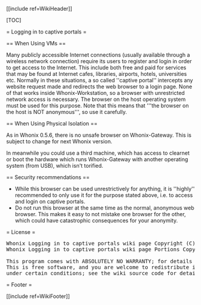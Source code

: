 [[include ref=WikiHeader]]

[TOC]

<!--
Copyright:

   Whonix Warning wiki page Copyright (C) Amnesia <amnesia at boum dot org>
   Whonix Warning wiki page Portions Copyright (C) 2012 adrelanos <adrelanos at riseup dot net>
   
   This program is free software; you can redistribute it and/or modify
   it under the terms of the GNU General Public License as published by
   the Free Software Foundation; either version 3 of the License, or
   (at your option) any later version.
         
   This program is distributed in the hope that it will be useful,
   but WITHOUT ANY WARRANTY; without even the implied warranty of
   MERCHANTABILITY or FITNESS FOR A PARTICULAR PURPOSE.  See the
   GNU General Public License for more details.
      
   You should have received a copy of the GNU General Public License
   along with this program; if not, write to:

    Free Software Foundation, Inc. 
    51 Franklin St, Fifth Floor
    Boston, MA 02110-1301, USA.

On Debian GNU/Linux systems, the complete text of the GNU General Public
License can be found in the /usr/share/common-licenses' directory.

The complete text of the GNU General Public License can also be found online on gnu.org <https://www.gnu.org/licenses/gpl.html>, in Whonix virtual machine images in /usr/share/common-licenses/GPL-3 file or in Whonix wiki on <https://sourceforge.net/p/whonix/wiki/GPLv3/>.
-->

<!--
This wiki page is a fork of the Unsafe Browser page, from this exact source <http://git.immerda.ch/?p=amnesia.git;a=blob;f=wiki/src/doc/anonymous_internet/unsafe_browser.mdwn;hb=21aa4cc26d72a02adf3f9818d6beca1a6a03fcd1>.
-->

= Logging in to captive portals =

== When Using VMs ==

Many publicly accessible Internet connections (usually available through a wireless network connection) require its users to register and login in order to get access to the Internet. This include both free and paid for services that may be found at Internet cafes, libraries, airports, hotels, universities etc. Normally in these situations, a so called ''captive portal'' intercepts any website request made and redirects the web browser to a login page. None of that works inside Whonix-Workstation, so a browser with unrestricted network access is necessary. The browser on the host operating system must be used for this purpose. Note that this means that '''the browser on the host is NOT anonymous''', so use it carefully.

== When Using Physical Isolation ==

As in Whonix 0.5.6, there is no unsafe browser on Whonix-Gateway. This is subject to change for next Whonix version.

In meanwhile you could use a third machine, which has access to clearnet or boot the hardware which runs Whonix-Gateway with another operating system (from USB), which isn't torified.

== Security recommendations ==

* While this browser can be used unrestrictively for anything, it is ''highly'' recommended to only use it for the purpose stated above, i.e. to access and login on captive portals.
* Do not run this browser at the same time as the normal, anonymous web browser. This makes it easy to not mistake one browser for the other, which could have catastrophic consequences for your anonymity.

= License =

<pre>Whonix Logging in to captive portals wiki page Copyright (C) Amnesia &lt;amnesia at boum dot org&gt;
Whonix Logging in to captive portals wiki page Portions Copyright (C) 2012 adrelanos &lt;adrelanos at riseup dot net&gt;

This program comes with ABSOLUTELY NO WARRANTY; for details see the wiki source code.
This is free software, and you are welcome to redistribute it
under certain conditions; see the wiki source code for details.</pre>
= Footer =

[[include ref=WikiFooter]]

